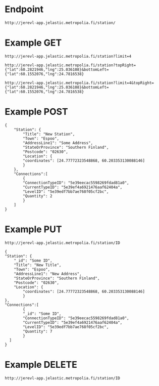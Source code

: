 # Endpoint

```http://jerevl-app.jelastic.metropolia.fi/station/```

# Example GET

```http://jerevl-app.jelastic.metropolia.fi/station?limit=4```

```http://jerevl-app.jelastic.metropolia.fi/station?topRight={"lat":60.2821946,"lng":25.036108}&bottomLeft={"lat":60.1552076,"lng":24.7816538}```

```http://jerevl-app.jelastic.metropolia.fi/station?limit=4&topRight={"lat":60.2821946,"lng":25.036108}&bottomLeft={"lat":60.1552076,"lng":24.7816538}```

# Example POST

```
{
    "Station": {
        "Title": "New Station",
        "Town": "Espoo",
        "AddressLine1": "Some Address",
        "StateOrProvince": "Southern Finland",
        "Postcode": "02630",
        "Location": {
        "coordinates": [24.77772323548868, 60.203353130088146]
        }
    },
    "Connections":[
        {
        "ConnectionTypeID": "5e39eecac5598269fdad81a0",
        "CurrentTypeID": "5e39ef4a6921476aaf62404a",
        "LevelID": "5e39edf7bb7ae768f05cf2bc",
        "Quantity": 2
        }
    ]
}
```

# Example PUT

```http://jerevl-app.jelastic.metropolia.fi/station/ID```

```
{
"Station": {
    "_id": "Some ID",
    "Title": "New Title",
    "Town": "Espoo",
    "AddressLine1": "New Address",
    "StateOrProvince": "Southern Finland",
    "Postcode": "02630",
    "Location": {
        "coordinates": [24.77772323548868, 60.203353130088146]
        }
},
"Connections":[
        {
        "_id": "Some ID",
        "ConnectionTypeID": "5e39eecac5598269fdad81a0",
        "CurrentTypeID": "5e39ef4a6921476aaf62404a",
        "LevelID": "5e39edf7bb7ae768f05cf2bc",
        "Quantity": 7
        }
  ]
}
```

# Example DELETE

```http://jerevl-app.jelastic.metropolia.fi/station/ID```

